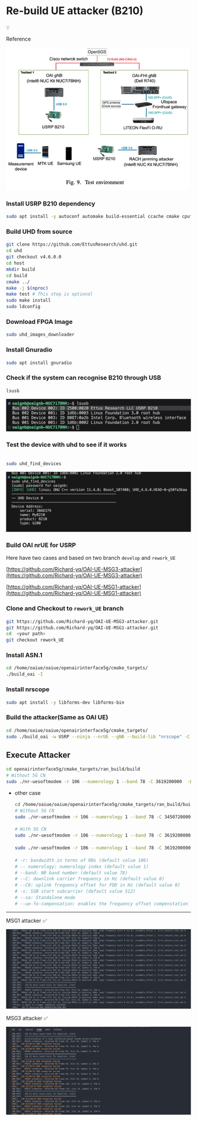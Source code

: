 # Re-build UE attacker (B210)

<aside>
💡

Reference

[](https://gitlab.eurecom.fr/oai/openairinterface5g/-/blob/develop/doc/NR_SA_Tutorial_OAI_nrUE.md?ref_type=heads)

[](https://hackmd.io/@zhongxin/BJSPWUy90#2-Build-OAI-UE)

</aside>

![image.png](Re-build%20UE%20attacker%20(B210)%2012d1009831438064b6afcf322b4fa252/image.png)

### Install USRP B210 dependency

```bash
sudo apt install -y autoconf automake build-essential ccache cmake cpufrequtils doxygen ethtool g++ git inetutils-tools libboost-all-dev libncurses5 libncurses5-dev libusb-1.0-0 libusb-1.0-0-dev libusb-dev python3-dev python3-mako python3-numpy python3-requests python3-scipy python3-setuptools python3-ruamel.yaml
```

### Build UHD from source

```bash
git clone https://github.com/EttusResearch/uhd.git
cd uhd
git checkout v4.6.0.0
cd host
mkdir build
cd build
cmake ../
make -j $(nproc)
make test # This step is optional
sudo make install
sudo ldconfig
```

### Download FPGA Image

```bash
sudo uhd_images_downloader
```

### Install Gnuradio

```bash
sudo apt install gnuradio
```

### Check if the system can recognise B210 through USB

```bash
lsusb
```

![image.png](Re-build%20UE%20attacker%20(B210)%2012d1009831438064b6afcf322b4fa252/image%201.png)

### Test the device with uhd to see if it works

```bash

sudo uhd_find_devices
```

![image.png](Re-build%20UE%20attacker%20(B210)%2012d1009831438064b6afcf322b4fa252/image%202.png)

### Build OAI nrUE for USRP

<aside>

Here have two cases and based on two branch `develop`  and `rework_UE`

[https://github.com/Richard-yq/OAI-UE-MSG3-attacker](https://github.com/Richard-yq/OAI-UE-MSG3-attacker)

[https://github.com/Richard-yq/OAI-UE-MSG1-attacker](https://github.com/Richard-yq/OAI-UE-MSG1-attacker)

</aside>

### Clone and  Checkout to `rework_UE` branch

```bash
git https://github.com/Richard-yq/OAI-UE-MSG3-attacker.git
git https://github.com/Richard-yq/OAI-UE-MSG1-attacker.git
cd  <your path>
git checkout rework_UE
```

### Install ASN.1

```bash
cd /home/oaiue/oaiue/openairinterface5g/cmake_targets/
./build_oai -I
```

### Install nrscope

```bash
sudo apt install -y libforms-dev libforms-bin
```

### Build the attacker(Same as OAI UE)

```bash
cd /home/oaiue/oaiue/openairinterface5g/cmake_targets/
sudo ./build_oai -w USRP --ninja --nrUE --gNB --build-lib "nrscope" -C
```

## Execute Attacker

```bash
cd openairinterface5g/cmake_targets/ran_build/build
# Without 5G CN
sudo ./nr-uesoftmodem -r 106 --numerology 1 --band 78 -C 3619200000  -E --ue-fo-compensation
```

- other case
    
    ```bash
    cd /home/oaiue/oaiue/openairinterface5g/cmake_targets/ran_build/build
    # Without 5G CN
    sudo ./nr-uesoftmodem -r 106 --numerology 1 --band 78 -C 3450720000 --ssb 1518 --sa  -E --ue-fo-compensation
    
    # With 5G CN
    sudo ./nr-uesoftmodem -r 106 --numerology 1 --band 78 -C 3619200000 --ue-fo-compensation --sa -E --uicc0.imsi 001010000000001
    
    sudo ./nr-uesoftmodem -r 106 --numerology 1 --band 78 -C 3619200000  -E --ue-fo-compensation
    
    # -r: bandwidth in terms of RBs (default value 106)
    # -- numerology: numerology index (default value 1)
    # --band: NR band number (default value 78)
    # --C: downlink carrier frequency in Hz (default value 0)
    # --C0: uplink frequency offset for FDD in Hz (default value 0)
    # -s: SSB start subcarrier (default value 512) 
    # --sa: Standalone mode
    # --ue-fo-compensation: enables the frequency offset compenstation at the UE. This is useful when running over the air and/or without an external clock/time source
    ```
    

---

<aside>

MSG1 attacker ✅

![image.png](Re-build%20UE%20attacker%20(B210)%2012d1009831438064b6afcf322b4fa252/image%203.png)

</aside>

<aside>

MSG3 attacker ✅

![image.png](Re-build%20UE%20attacker%20(B210)%2012d1009831438064b6afcf322b4fa252/image%204.png)

</aside>
